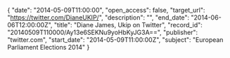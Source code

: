 {
  "date": "2014-05-09T11:00:00", 
  "open_access": false, 
  "target_url": "https://twitter.com/DianeUKIP/", 
  "description": "", 
  "end_date": "2014-06-06T12:00:00Z", 
  "title": "Diane James, Ukip on Twitter", 
  "record_id": "20140509T110000/Ay13e6SEKNu9yoHbKyJG3A==", 
  "publisher": "twitter.com", 
  "start_date": "2014-05-09T11:00:00Z", 
  "subject": "European Parliament Elections 2014"
}

